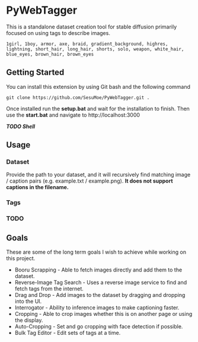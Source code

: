 # PyWebTagger

This is a standalone dataset creation tool for stable diffusion primarily focused on using tags to describe images.

```1girl, 1boy, armor, axe, braid, gradient_background, highres, lightning, short_hair, long_hair, shorts, solo, weapon, white_hair, blue_eyes, brown_hair, brown_eyes```

## Getting Started

You can install this extension by using Git bash and the following command

```git clone https://github.com/SesuMoe/PyWebTagger.git .```

Once installed run the **setup.bat** and wait for the installation to finish. Then use the **start.bat** and navigate to http://localhost:3000

***TODO Shell***

## Usage

### Dataset

Provide the path to your dataset, and it will recursively find matching image / caption pairs (e.g. example.txt / example.png). **It does not support captions in the filename.**

### Tags

### TODO

## Goals

These are some of the long term goals I wish to achieve while working on this project.

* Booru Scrapping - Able to fetch images directly and add them to the dataset.
* Reverse-Image Tag Search - Uses a reverse image service to find and fetch tags from the internet.
* Drag and Drop - Add images to the dataset by dragging and dropping into the UI.
* Interrogator - Ability to inference images to make captioning faster.
* Cropping - Able to crop images whether this is on another page or using the display.
* Auto-Cropping - Set and go cropping with face detection if possible.
* Bulk Tag Editor - Edit sets of tags at a time.

